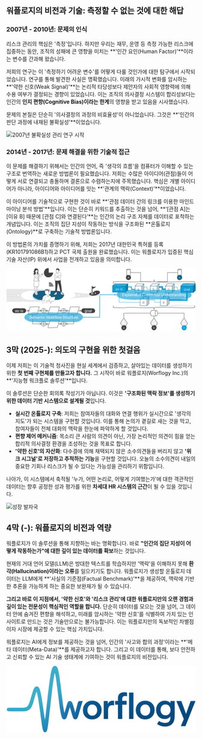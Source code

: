 ## 워플로지의 비전과 기술: 측정할 수 없는 것에 대한 해답

### 2007년 - 2010년: 문제의 인식

리스크 관리의 핵심은 '측정'입니다. 하지만 우리는 재무, 운영 등 측정 가능한 리스크에 집중하는 동안, 조직의 성패에 큰 영향을 미치는 **'인간 요인(Human Factor)'**이라는 변수를 간과해 왔습니다.

저희의 연구는 이 '측정하기 어려운 변수'를 어떻게 다룰 것인가에 대한 탐구에서 시작되었습니다. 연구를 통해 발견한 사실은 명확했습니다. 미래의 가시적 변화를 암시하는 **'약한 신호(Weak Signal)'**는 논리적 타당성보다 제안자의 사회적 영향력에 의해 수용 여부가 결정되는 경향이 있었습니다. 이는 조직의 의사결정 시스템이 합리성보다는 인간의 **인지 편향(Cognitive Bias)이라는 한계**의 영향을 받고 있음을 시사했습니다.

문제의 본질은 단순히 '의사결정의 과정의 비효율성'이 아니었습니다. 그것은 **'인간의 판단 과정에 내재된 불확실성'**이었습니다.

<img src="{{ site.baseurl }}/assets/articles/TV_Research.png" alt="2007년 불확실성 관리 연구 시작">

### 2014년 - 2017년: 문제 해결을 위한 기술적 접근

이 문제를 해결하기 위해서는 인간의 언어, 즉 '생각의 흐름'을 컴퓨터가 이해할 수 있는 구조로 번역하는 새로운 방법론이 필요했습니다. 저희는 수많은 아이디어(관점)들이 어떻게 서로 연결되고 충돌하며 결론으로 수렴하는지에 주목했습니다. 핵심은 개별 아이디어가 아니라, 아이디어와 아이디어를 잇는 **'관계의 맥락(Context)'**이었습니다.

이 아이디어를 기술적으로 구현한 것이 바로 **'관점 데이터 간의 링크를 이용한 마인드 마이닝 분석 방법'**입니다. 이는 단순히 키워드를 추출하는 것을 넘어, **‘[관점 A]는 [이유 B] 때문에 [관점 C]와 연결된다’**는 인간의 논리 구조 자체를 데이터로 포착하는 개념입니다. 이는 조직의 집단 지성이 작동하는 방식을 구조화된 **온톨로지(Ontology)**로 구축하는 기술적 방법론입니다.

이 방법론의 가치를 증명하기 위해, 저희는 2017년 대한민국 특허를 등록(KR101791086B1)하고 PCT 국제 출원을 완료했습니다. 이는 워플로지가 입증된 핵심 기술 자산(IP) 위에서 사업을 전개하고 있음을 의미합니다.

![보유 IP: 10-1791086](/assets/articles/TV_Patent.png)

## 3막 (2025-): 의도의 구현을 위한 첫걸음

이제 저희는 이 기술적 청사진을 현실 세계에서 검증하고, 살아있는 데이터를 생성하기 위한 **첫 번째 구현체를 만들고자 합니다.** 그 시작이 바로 워플로지(Worflogy Inc.)의 **'지능형 워크플로 솔루션'**입니다.

이 솔루션은 단순한 회의록 작성기가 아닙니다. 이것은 **'구조화된 맥락 정보'를 생성하기 위한 데이터 기반 시스템으로 설계될 것**입니다.

- **실시간 온톨로지 구축**: 저희는 참여자들의 대화와 연결 행위가 실시간으로 '생각의 지도'가 되는 시스템을 구현할 것입니다. 이를 통해 논의가 곁길로 새는 것을 막고, 참여자들이 전체 대화의 맥락을 한눈에 파악하게 할 것입니다.
- **편향 제어 메커니즘**: 목소리 큰 사람의 의견이 아닌, 가장 논리적인 의견이 힘을 얻는 합리적 의사결정 환경을 조성하는 것을 목표로 합니다.
- **'약한 신호'의 자산화**: 다수결에 의해 채택되지 않은 소수의견들을 버리지 않고 **'위크 시그널'로 저장하고 추적하는 기능**을 구현할 것입니다. 오늘의 소수의견이 내일의 중요한 기회나 리스크가 될 수 있다는 가능성을 관리하기 위함입니다.

나아가, 이 시스템에서 축적될 '누가, 어떤 논리로, 어떻게 기여했는가'에 대한 객관적인 데이터는 향후 공정한 성과 평가를 위한 **차세대 HR 시스템의 근간**이 될 수 있을 것입니다.

![성장 발자국](/assets/articles/TV_footprint.png)

## 4막 (-): 워플로지의 비전과 역량

워플로지가 이 솔루션을 통해 지향하는 바는 명확합니다. 바로 **"인간의 집단 지성이 어떻게 작동하는가"에 대한 깊이 있는 데이터를 확보**하는 것입니다.

현재의 거대 언어 모델(LLM)은 방대한 텍스트를 학습하지만 '맥락'을 이해하지 못해 **환각(Hallucination)이라는 오류**를 일으키기도 합니다. 워플로지가 생성할 온톨로지 데이터는 LLM에게 **'사실의 기준점(Factual Benchmark)'**을 제공하여, 맥락에 기반한 추론을 가능하게 하는 중요한 보완재가 될 수 있습니다.

**그리고 바로 이 지점에서, '약한 신호'와 '리스크 관리'에 대한 워플로지만의 오랜 경험과 깊이 있는 전문성이 핵심적인 역할을 합니다.** 단순히 데이터를 모으는 것을 넘어, 그 데이터 안에 숨겨진 편향을 해석하고, 미래를 암시하는 '약한 신호'를 식별하여 가치 있는 인사이트로 만드는 것은 기술만으로는 불가능합니다. 이는 워플로지만의 독보적인 차별점이자 시장에 제공할 수 있는 핵심 가치입니다.

워플로지는 AI에게 정보를 제공하는 것을 넘어, 인간의 '사고와 합의 과정'이라는 **'메타 데이터(Meta-Data)'**를 제공하고자 합니다. 그리고 이 데이터를 통해, 보다 안전하고 신뢰할 수 있는 AI 기술 생태계에 기여하는 것이 워플로지의 비전입니다.

![주식회사 워플로지](/assets/images/worflogy_logo.svg)

